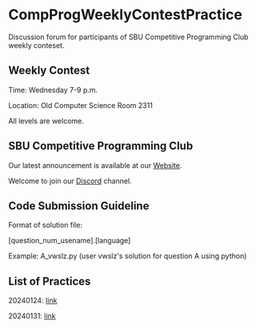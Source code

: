 # CompProgWeeklyContestPractice

Discussion forum for participants of SBU Competitive Programming Club weekly conteset.

## Weekly Contest

Time: Wednesday 7-9 p.m.

Location: Old Computer Science Room 2311

All levels are welcome.

## SBU Competitive Programming Club

Our latest announcement is available at our [Website](http://cs.stonybrook.edu/~compprog/).

Welcome to join our [Discord](https://discord.gg/v7u5PnGkkR) channel.

## Code Submission Guideline

Format of solution file:

[question_num_usename].[language]

Example: A_vwslz.py (user vwslz's solution for question A using python)

## List of Practices

20240124: [link](https://github.com/vwslz/CompProgWeeklyContestPractice/tree/main/2024/20240124)

20240131: [link](https://github.com/vwslz/CompProgWeeklyContestPractice/tree/main/2024/20240131)
